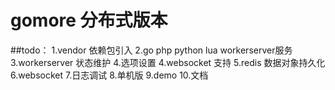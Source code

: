 # gomore 分布式版本

##todo：
    1.vendor 依赖包引入
    2.go php python lua workerserver服务 
    3.workerserver 状态维护
    4.选项设置
    4.websocket 支持
    5.redis 数据对象持久化
    6.websocket
    7.日志调试
    8.单机版
    9.demo
    10.文档
    